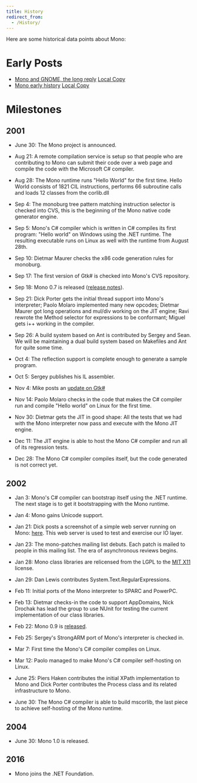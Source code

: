 ```yaml
---
title: History
redirect_from:
  - /History/
---
```


Here are some historical data points about Mono:

Early Posts
===========

-   [Mono and GNOME, the long reply](http://mail.gnome.org/archives/gnome-hackers/2002-February/msg00031.html) [Local Copy](/archived/mailpostlongreply)
-   [Mono early history](https://lists.dot.net/pipermail/mono-list/2003-October/016345.html) [Local Copy](/archived/mailpostearlystory)

Milestones
==========

2001
----

-   June 30: The Mono project is announced.

-   Aug 21: A remote compilation service is setup so that people who are contributing to Mono can submit their code over a web page and compile the code with the Microsoft C#               compiler.

-   Aug 28: The Mono runtime runs "Hello World" for the first time. Hello World consists of 1821 CIL instructions, performs 66 subroutine calls and loads 12 classes from the                 corlib.dll

-   Sep 4: The monoburg tree pattern matching instruction selector is checked into CVS, this is the beginning of the Mono native code generator engine.

-   Sep 5: Mono's C# compiler which is written in C# compiles its first program: "Hello world" on Windows using the .NET runtime. The resulting executable runs on Linux as well            with the runtime from August 28th.

-   Sep 10: Dietmar Maurer checks the x86 code generation rules for monoburg.

-   Sep 17: The first version of Gtk# is checked into Mono's CVS repository.

-   Sep 18: Mono 0.7 is released ([release notes](http://www.go-mono.com/archive/mono-0.7)).

-   Sep 21: Dick Porter gets the initial thread support into Mono's interpreter; Paolo Molaro implemented many new opcodes; Dietmar Maurer got long operations and mul/div                   working on the JIT engine; Ravi rewrote the Method selector for expressions to be conformant; Miguel gets i++ working in the compiler.

-   Sep 26: A build system based on Ant is contributed by Sergey and Sean. We will be maintaining a dual build system based on Makefiles and Ant for quite some time.

-   Oct 4:  The reflection support is complete enough to generate a sample program.

-   Oct 5:  Sergey publishes his IL assembler.

-   Nov 4:  Mike posts an [update on Gtk#](https://lists.dot.net/pipermail/gtk-sharp-list/2001-November/000017.html)

-   Nov 14: Paolo Molaro checks in the code that makes the C# compiler run and compile "Hello world" on Linux for the first time.

-   Nov 30: Dietmar gets the JIT in good shape: All the tests that we had with the Mono interpreter now pass and execute with the Mono JIT engine.

-   Dec 11: The JIT engine is able to host the Mono C# compiler and run all of its regression tests.

-   Dec 28: The Mono C# compiler compiles itself, but the code generated is not correct yet.

2002
----

-   Jan 3: Mono's C# compiler can bootstrap itself using the .NET runtime. The next stage is to get it bootstrapping with the Mono runtime.

-   Jan 4: Mono gains Unicode support.

-   Jan 21: Dick posts a screenshot of a simple web server running on Mono: [here](http://primates.ximian.com/~miguel/dick-mis-server.png). This web server is used to test and exercise our IO layer.

-   Jan 23: The mono-patches mailing list debuts. Each patch is mailed to people in this mailing list. The era of asynchronous reviews begins.

-   Jan 28: Mono class libraries are relicensed from the LGPL to the [MIT X11](http://www.opensource.org/licenses/mit-license.html) license.

-   Jan 29: Dan Lewis contributes System.Text.RegularExpressions.

-   Feb 11: Initial ports of the Mono interpreter to SPARC and PowerPC.

-   Feb 13: Dietmar checks-in the code to support AppDomains, Nick Drochak has lead the group to use NUnit for testing the current implementation of our class libraries.

-   Feb 22: Mono 0.9 is [released](http://www.go-mono.com/archive/mono-0.9).

-   Feb 25: Sergey's StrongARM port of Mono's interpreter is checked in.

-   Mar 7: First time the Mono's C# compiler compiles on Linux.

-   Mar 12: Paolo managed to make Mono's C# compiler self-hosting on Linux.

-   June 25: Piers Haken contributes the initial XPath implementation to Mono and Dick Porter contributes the Process class and its related infrastructure to Mono.

-   June 30: The Mono C# compiler is able to build mscorlib, the last piece to achieve self-hosting of the Mono runtime.

2004
----

-   June 30: Mono 1.0 is released.

2016
----

-   Mono joins the .NET Foundation.
